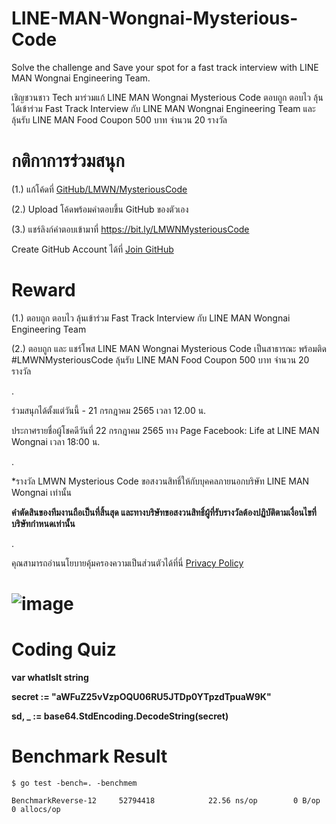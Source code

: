 # LINE-MAN-Wongnai-Mysterious-Code


Solve the challenge and Save your spot for a fast track interview with LINE MAN Wongnai Engineering Team.

เชิญชวนชาว Tech มาร่วมแก้ LINE MAN Wongnai Mysterious Code ตอบถูก ตอบไว ลุ้นได้เข้าร่วม Fast Track Interview กับ LINE MAN Wongnai Engineering Team และ ลุ้นรับ LINE MAN Food Coupon 500 บาท จำนวน 20 รางวัล


# กติกาการร่วมสนุก

 (1.) แก้โค้ดที่ [GitHub/LMWN/MysteriousCode](https://github.com/LINEMANWongnai/LINE-MAN-Wongnai-Mysterious-Code)
 
 (2.) Upload โค้ดพร้อมคำตอบขึ้น GitHub ของตัวเอง
 
 (3.) แชร์ลิงก์คำตอบเข้ามาที่ https://bit.ly/LMWNMysteriousCode
 
Create GitHub Account ได้ที่ [Join GitHub](https://github.com/)


# Reward

(1.) ตอบถูก ตอบไว ลุ้นเข้าร่วม Fast Track Interview กับ LINE MAN Wongnai Engineering Team


(2.) ตอบถูก และ แชร์โพส LINE MAN Wongnai Mysterious Code เป็นสาธารณะ พร้อมติด #LMWNMysteriousCode ลุ้นรับ LINE MAN Food Coupon 500 บาท จำนวน 20 รางวัล

.

ร่วมสนุกได้ตั้งแต่วันนี้ - 21 กรกฎาคม 2565 เวลา 12.00 น.


ประกาศรายชื่อผู้โชคดีวันที่ 22 กรกฎาคม 2565 ทาง Page Facebook: Life at LINE MAN Wongnai เวลา 18:00 น.

.

*รางวัล LMWN Mysterious Code ขอสงวนสิทธิ์ให้กับบุคคลภายนอกบริษัท LINE MAN Wongnai เท่านั้น


**คำตัดสินของทีมงานถือเป็นที่สิ้นสุด และทางบริษัทขอสงวนสิทธิ์ผู้ที่รับรางวัลต้องปฏิบัติตามเงื่อนไขที่บริษัทกำหนดเท่านั้น**

.

คุณสามารถอ่านนโยบายคุ้มครองความเป็นส่วนตัวได้ที่นี่ [Privacy Policy](https://drive.google.com/file/d/1Dpz7qocMKSZXdY2zIMXixd-dQLyI5ADa/view)



# ![image](https://user-images.githubusercontent.com/108649272/178962304-75130546-d912-41fe-95e2-44a1623f7c83.png)



# Coding Quiz


**var whatIsIt string**

**secret := "aWFuZ25vVzpOQU06RU5JTDp0YTpzdTpuaW9K"**

**sd, _ := base64.StdEncoding.DecodeString(secret)**


# Benchmark Result


```
$ go test -bench=. -benchmem

BenchmarkReverse-12    	52794418	        22.56 ns/op	       0 B/op	       0 allocs/op
```